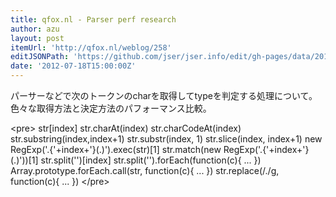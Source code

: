 ```yaml
---
title: qfox.nl - Parser perf research
author: azu
layout: post
itemUrl: 'http://qfox.nl/weblog/258'
editJSONPath: 'https://github.com/jser/jser.info/edit/gh-pages/data/2012/07/index.json'
date: '2012-07-18T15:00:00Z'
---
```

パーサーなどで次のトークンのcharを取得してtypeを判定する処理について。
色々な取得方法と決定方法のパフォーマンス比較。

&lt;pre&gt;
str[index]
str.charAt(index)
str.charCodeAt(index)
str.substring(index,index+1)
str.substr(index, 1)
str.slice(index, index+1)
new RegExp(&#039;.{&#039;+index+&#039;}(.)&#039;).exec(str)[1]
str.match(new RegExp(&#039;.{&#039;+index+&#039;}(.)&#039;))[1]
str.split(&#039;&#039;)[index]
str.split(&#039;&#039;).forEach(function(c){ ... })
Array.prototype.forEach.call(str, function(c){ ... })
str.replace(/./g, function(c){ ... })
&lt;/pre&gt;
